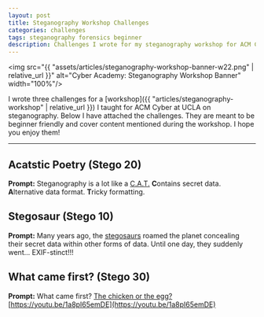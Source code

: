 ```yaml
---
layout: post
title: Steganography Workshop Challenges
categories: challenges
tags: steganography forensics beginner
description: Challenges I wrote for my steganography workshop for ACM Cyber at UCLA.
---
```


<img src="{{ "assets/articles/steganography-workshop-banner-w22.png" | relative_url }}" alt="Cyber Academy: Steganography Workshop Banner" width="100%"/>

I wrote three challenges for a [workshop]({{ "articles/steganography-workshop" | relative_url }}) I taught for ACM Cyber at UCLA on steganography. Below I have attached the challenges. They are meant to be beginner friendly and cover content mentioned during the workshop. I hope you enjoy them!

---

## Acatstic Poetry (Stego 20)

**Prompt:** Steganography is a lot like a [C.A.T.](https://github.com/bliutech/cyber-tower/raw/main/challenges/cyber-academy-w22/acatstic-poetry/cat.zip) **C**ontains secret data. **A**lternative data format. **T**ricky formatting.

## Stegosaur (Stego 10)

**Prompt:** Many years ago, the [stegosaurs](https://github.com/bliutech/cyber-tower/raw/main/challenges/cyber-academy-w22/stegosaur/stegosaur.jpg) roamed the planet concealing their secret data within other forms of data. Until one day, they suddenly went... EXIF-stinct!!!

## What came first? (Stego 30)

**Prompt:** What came first? [The chicken or the egg?](https://github.com/bliutech/cyber-tower/raw/main/challenges/cyber-academy-w22/what-came-first/chicken-or-egg.zip) [https://youtu.be/1a8pI65emDE](https://youtu.be/1a8pI65emDE)
